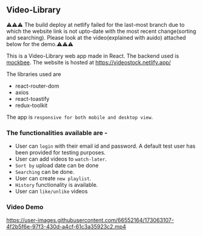 ## Video-Library
⚠️⚠️⚠️ The build deploy at netlify failed for the last-most branch due to which the website link is not upto-date with the most recent change(sorting and searching). Please look at the video(explained with auido) attached below for the demo.⚠️⚠️⚠️



This is a Video-Library web app made in React. The backend used is [mockbee](https://mockbee.netlify.app/docs/api/apps/video-library/). The website is hosted at https://videostock.netlify.app/

The libraries used are
- react-router-dom
- axios
- react-toastify
- redux-toolkit

The app is `responsive for both mobile and desktop view`.

### The functionalities available are - 
- User can `login` with their email id and password. A default test user has been provided for testing purposes.
- User can add videos to `watch-later`.
- `Sort by` upload date can be done
- `Searching` can be done.
- User can create `new playlist`.
- `History` functionality is available.
- User can `like/unlike` videos

### Video Demo


https://user-images.githubusercontent.com/66552164/173063107-4f2b5f6e-97f3-430d-a4cf-61c3a35923c2.mp4





